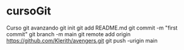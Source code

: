 # cursoGit
Curso git avanzando
git init 
git add README.md
git commit -m "first commit"
git branch -m main
git remote add origin https://github.com/Klerith/avengers.git
git push -urigin main
